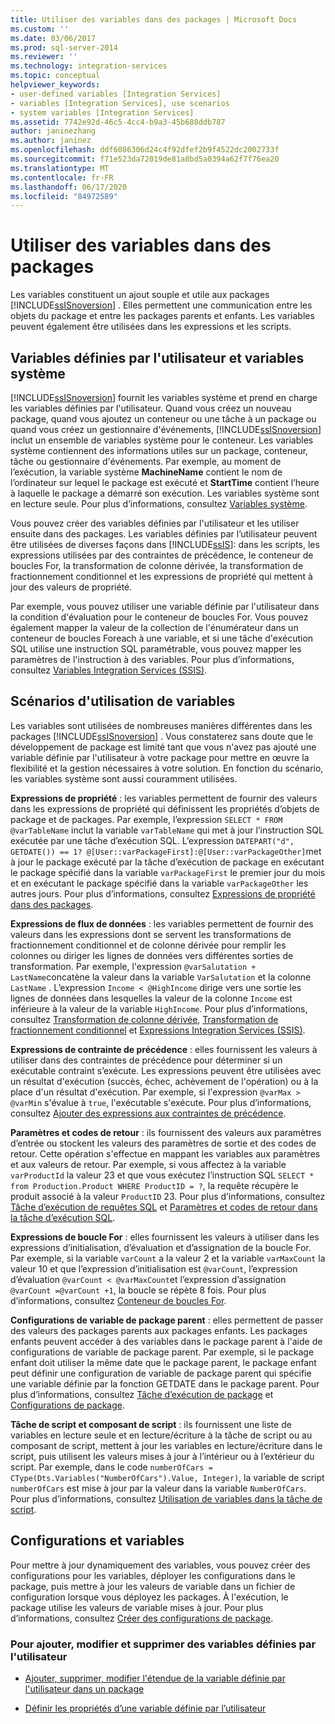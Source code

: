 ```yaml
---
title: Utiliser des variables dans des packages | Microsoft Docs
ms.custom: ''
ms.date: 03/06/2017
ms.prod: sql-server-2014
ms.reviewer: ''
ms.technology: integration-services
ms.topic: conceptual
helpviewer_keywords:
- user-defined variables [Integration Services]
- variables [Integration Services], use scenarios
- system variables [Integration Services]
ms.assetid: 7742e92d-46c5-4cc4-b9a3-45b688ddb787
author: janinezhang
ms.author: janinez
ms.openlocfilehash: ddf6086306d24c4f92dfef2b9f4522dc2002733f
ms.sourcegitcommit: f71e523da72019de81a8bd5a0394a62f7f76ea20
ms.translationtype: MT
ms.contentlocale: fr-FR
ms.lasthandoff: 06/17/2020
ms.locfileid: "84972589"
---
```

# <a name="use-variables-in-packages"></a>Utiliser des variables dans des packages
  Les variables constituent un ajout souple et utile aux packages [!INCLUDE[ssISnoversion](../includes/ssisnoversion-md.md)] . Elles permettent une communication entre les objets du package et entre les packages parents et enfants. Les variables peuvent également être utilisées dans les expressions et les scripts.  
  
## <a name="user-defined-variables-and-system-variables"></a>Variables définies par l'utilisateur et variables système  
 [!INCLUDE[ssISnoversion](../includes/ssisnoversion-md.md)] fournit les variables système et prend en charge les variables définies par l'utilisateur. Quand vous créez un nouveau package, quand vous ajoutez un conteneur ou une tâche à un package ou quand vous créez un gestionnaire d'événements, [!INCLUDE[ssISnoversion](../includes/ssisnoversion-md.md)] inclut un ensemble de variables système pour le conteneur. Les variables système contiennent des informations utiles sur un package, conteneur, tâche ou gestionnaire d'événements. Par exemple, au moment de l’exécution, la variable système **MachineName** contient le nom de l’ordinateur sur lequel le package est exécuté et **StartTime** contient l’heure à laquelle le package a démarré son exécution. Les variables système sont en lecture seule. Pour plus d’informations, consultez [Variables système](system-variables.md).  
  
 Vous pouvez créer des variables définies par l'utilisateur et les utiliser ensuite dans des packages. Les variables définies par l’utilisateur peuvent être utilisées de diverses façons dans [!INCLUDE[ssIS](../includes/ssis-md.md)]: dans les scripts, les expressions utilisées par des contraintes de précédence, le conteneur de boucles For, la transformation de colonne dérivée, la transformation de fractionnement conditionnel et les expressions de propriété qui mettent à jour des valeurs de propriété.  
  
 Par exemple, vous pouvez utiliser une variable définie par l'utilisateur dans la condition d'évaluation pour le conteneur de boucles For. Vous pouvez également mapper la valeur de la collection de l'énumérateur dans un conteneur de boucles Foreach à une variable, et si une tâche d'exécution SQL utilise une instruction SQL paramétrable, vous pouvez mapper les paramètres de l'instruction à des variables. Pour plus d’informations, consultez [Variables Integration Services &#40;SSIS&#41;](integration-services-ssis-variables.md).  
  
## <a name="variables-usage-scenarios"></a>Scénarios d'utilisation de variables  
 Les variables sont utilisées de nombreuses manières différentes dans les packages [!INCLUDE[ssISnoversion](../includes/ssisnoversion-md.md)] . Vous constaterez sans doute que le développement de package est limité tant que vous n'avez pas ajouté une variable définie par l'utilisateur à votre package pour mettre en œuvre la flexibilité et la gestion nécessaires à votre solution. En fonction du scénario, les variables système sont aussi couramment utilisées.  
  
 **Expressions de propriété** : les variables permettent de fournir des valeurs dans les expressions de propriété qui définissent les propriétés d’objets de package et de packages. Par exemple, l’expression `SELECT * FROM @varTableName` inclut la variable `varTableName` qui met à jour l’instruction SQL exécutée par une tâche d’exécution SQL. L’expression `DATEPART("d", GETDATE()) == 1? @[User::varPackageFirst]:@[User::varPackageOther]`met à jour le package exécuté par la tâche d’exécution de package en exécutant le package spécifié dans la variable `varPackageFirst` le premier jour du mois et en exécutant le package spécifié dans la variable `varPackageOther` les autres jours. Pour plus d’informations, consultez [Expressions de propriété dans des packages](expressions/use-property-expressions-in-packages.md).  
  
 **Expressions de flux de données** : les variables permettent de fournir des valeurs dans les expressions dont se servent les transformations de fractionnement conditionnel et de colonne dérivée pour remplir les colonnes ou diriger les lignes de données vers différentes sorties de transformation. Par exemple, l'expression `@varSalutation + LastName`concatène la valeur dans la variable `VarSalutation` et la colonne `LastName` . L’expression `Income < @HighIncome` dirige vers une sortie les lignes de données dans lesquelles la valeur de la colonne `Income` est inférieure à la valeur de la variable `HighIncome`. Pour plus d’informations, consultez [Transformation de colonne dérivée](data-flow/transformations/derived-column-transformation.md), [Transformation de fractionnement conditionnel](data-flow/transformations/conditional-split-transformation.md) et [Expressions Integration Services &#40;SSIS&#41;](expressions/integration-services-ssis-expressions.md).  
  
 **Expressions de contrainte de précédence** : elles fournissent les valeurs à utiliser dans des contraintes de précédence pour déterminer si un exécutable contraint s’exécute. Les expressions peuvent être utilisées avec un résultat d'exécution (succès, échec, achèvement de l'opération) ou à la place d'un résultat d'exécution. Par exemple, si l'expression `@varMax > @varMin` s'évalue à `true`, l'exécutable s'exécute. Pour plus d’informations, consultez [Ajouter des expressions aux contraintes de précédence](control-flow/precedence-constraints.md).  
  
 **Paramètres et codes de retour** : ils fournissent des valeurs aux paramètres d’entrée ou stockent les valeurs des paramètres de sortie et des codes de retour. Cette opération s'effectue en mappant les variables aux paramètres et aux valeurs de retour. Par exemple, si vous affectez à la variable `varProductId` la valeur 23 et que vous exécutez l’instruction SQL `SELECT * from Production.Product WHERE ProductID = ?`, la requête récupère le produit associé à la valeur `ProductID` 23. Pour plus d’informations, consultez [Tâche d’exécution de requêtes SQL](control-flow/execute-sql-task.md) et [Paramètres et codes de retour dans la tâche d’exécution SQL](../../2014/integration-services/parameters-and-return-codes-in-the-execute-sql-task.md).  
  
 **Expressions de boucle For** : elles fournissent les valeurs à utiliser dans les expressions d’initialisation, d’évaluation et d’assignation de la boucle For. Par exemple, si la variable `varCount` a la valeur 2 et la variable `varMaxCount` la valeur 10 et que l’expression d’initialisation est `@varCount`, l’expression d’évaluation  `@varCount < @varMaxCount`et l’expression d’assignation `@varCount =@varCount +1`, la boucle se répète 8 fois. Pour plus d’informations, consultez [Conteneur de boucles For](control-flow/for-loop-container.md).  
  
 **Configurations de variable de package parent** : elles permettent de passer des valeurs des packages parents aux packages enfants. Les packages enfants peuvent accéder à des variables dans le package parent à l'aide de configurations de variable de package parent. Par exemple, si le package enfant doit utiliser la même date que le package parent, le package enfant peut définir une configuration de variable de package parent qui spécifie une variable définie par la fonction GETDATE dans le package parent. Pour plus d’informations, consultez [Tâche d’exécution de package](control-flow/execute-package-task.md) et [Configurations de package](../../2014/integration-services/package-configurations.md).  
  
 **Tâche de script et composant de script** : ils fournissent une liste de variables en lecture seule et en lecture/écriture à la tâche de script ou au composant de script, mettent à jour les variables en lecture/écriture dans le script, puis utilisent les valeurs mises à jour à l’intérieur ou à l’extérieur du script. Par exemple, dans le code `numberOfCars = CType(Dts.Variables("NumberOfCars").Value, Integer)`, la variable de script `numberOfCars` est mise à jour par la valeur dans la variable `NumberOfCars`. Pour plus d’informations, consultez [Utilisation de variables dans la tâche de script](control-flow/script-task.md).  
  
## <a name="configurations-and-variables"></a>Configurations et variables  
 Pour mettre à jour dynamiquement des variables, vous pouvez créer des configurations pour les variables, déployer les configurations dans le package, puis mettre à jour les valeurs de variable dans un fichier de configuration lorsque vous déployez les packages. À l'exécution, le package utilise les valeurs de variable mises à jour. Pour plus d’informations, consultez [Créer des configurations de package](../../2014/integration-services/create-package-configurations.md).  
  
### <a name="to-add-modify-and-delete-user-defined-variables"></a>Pour ajouter, modifier et supprimer des variables définies par l'utilisateur  
  
-   [Ajouter, supprimer, modifier l'étendue de la variable définie par l'utilisateur dans un package](../../2014/integration-services/add-delete-change-scope-of-user-defined-variable-in-a-package.md)  
  
-   [Définir les propriétés d’une variable définie par l’utilisateur](../../2014/integration-services/set-the-properties-of-a-user-defined-variable.md)  
  
  
